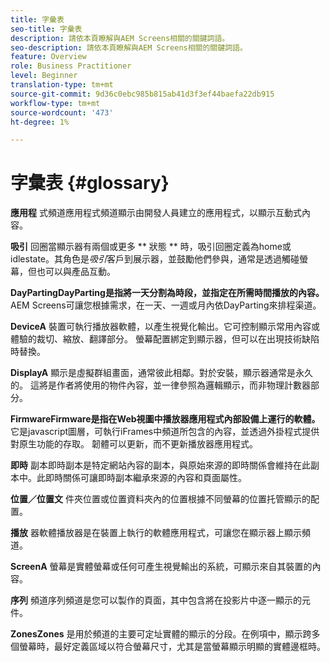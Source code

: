 ```yaml
---
title: 字彙表
seo-title: 字彙表
description: 請依本頁瞭解與AEM Screens相關的關鍵詞語。
seo-description: 請依本頁瞭解與AEM Screens相關的關鍵詞語。
feature: Overview
role: Business Practitioner
level: Beginner
translation-type: tm+mt
source-git-commit: 9d36c0ebc985b815ab41d3f3ef44baefa22db915
workflow-type: tm+mt
source-wordcount: '473'
ht-degree: 1%

---
```



# 字彙表 {#glossary}

**應用程** 式頻道應用程式頻道顯示由開發人員建立的應用程式，以顯示互動式內容。

**吸引** 回圈當顯示器有兩個或更多 ** 狀態 ** 時，吸引回圈定義為home或idlestate。其角色是&#x200B;*吸引*&#x200B;客戶到展示器，並鼓勵他們參與，通常是透過觸碰螢幕，但也可以與產品互動。

**DayPartingDayParting是指將一天分割為時段，並指定在所需時間播放的內容。** AEM Screens可讓您根據需求，在一天、一週或月內依DayParting來排程渠道。

**DeviceA** 裝置可執行播放器軟體，以產生視覺化輸出。它可控制顯示常用內容或體驗的裁切、縮放、翻譯部分。 螢幕配置綁定到顯示器，但可以在出現技術缺陷時替換。

**DisplayA** 顯示是虛擬群組畫面，通常彼此相鄰。對於安裝，顯示器通常是永久的。 這將是作者將使用的物件內容，並一律參照為邏輯顯示，而非物理計數器部分。

**FirmwareFirmware是指在Web視圖中播放器應用程式內部設備上運行的軟體。** 它是javascript圖層，可執行iFrames中頻道所包含的內容，並透過外掛程式提供對原生功能的存取。 韌體可以更新，而不更新播放器應用程式。

**即時** 副本即時副本是特定網站內容的副本，與原始來源的即時關係會維持在此副本中。此即時關係可讓即時副本繼承來源的內容和頁面屬性。

**位置／位置文** 件夾位置或位置資料夾內的位置根據不同螢幕的位置托管顯示的配置。

**播放** 器軟體播放器是在裝置上執行的軟體應用程式，可讓您在顯示器上顯示頻道。

**ScreenA** 螢幕是實體螢幕或任何可產生視覺輸出的系統，可顯示來自其裝置的內容。

**序列** 頻道序列頻道是您可以製作的頁面，其中包含將在投影片中逐一顯示的元件。

**ZonesZones** 是用於頻道的主要可定址實體的顯示的分段。在例項中，顯示跨多個螢幕時，最好定義區域以符合螢幕尺寸，尤其是當螢幕顯示明顯的實體邊框時。
